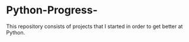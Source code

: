 # Python-Progress-

This repository consists of projects that I started in order to get better at Python.
